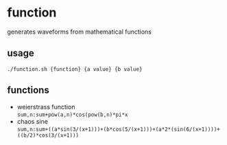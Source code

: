 # function
generates waveforms from mathematical functions

## usage
```
./function.sh {function} {a value} {b value}
```

## functions
* weierstrass function  
  `sum,n:sum+pow(a,n)*cos(pow(b,n)*pi*x`
* chaos sine  
  `sum,n:sum+((a*sin(3/(x+1)))+(b*cos(5/(x+1)))+(a*2*(sin(6/(x+1))))+((b/2)*cos(3/(x+1)))`
